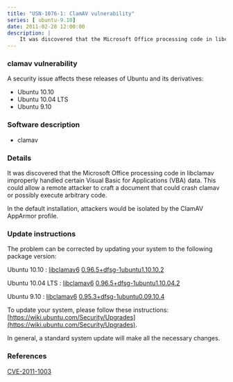 ```yaml
---
title: "USN-1076-1: ClamAV vulnerability"
series: [ ubuntu-9.10]
date: 2011-02-28 12:00:00
description: |
    It was discovered that the Microsoft Office processing code in libclamav improperly handled certain Visual Basic for Applications (VBA) data. This could allow a remote attacker to craft a document that could crash clamav or possibly execute arbitrary code.
--- 
```

 
 


### clamav vulnerability

A security issue affects these releases of Ubuntu and its derivatives:

* Ubuntu 10.10
* Ubuntu 10.04 LTS
* Ubuntu 9.10

### Software description

* clamav 

### Details

It was discovered that the Microsoft Office processing code in libclamav improperly handled certain Visual Basic for Applications (VBA) data. This could allow a remote attacker to craft a document that could crash clamav or possibly execute arbitrary code.

In the default installation, attackers would be isolated by the ClamAV AppArmor profile. 

### Update instructions

The problem can be corrected by updating your system to the following package version:

Ubuntu 10.10
 : [libclamav6](https://launchpad.net/ubuntu/+source/clamav) <span> [0.96.5+dfsg-1ubuntu1.10.10.2](https://launchpad.net/ubuntu/+source/clamav/0.96.5+dfsg-1ubuntu1.10.10.2) </span> 

Ubuntu 10.04 LTS
 : [libclamav6](https://launchpad.net/ubuntu/+source/clamav) <span> [0.96.5+dfsg-1ubuntu1.10.04.2](https://launchpad.net/ubuntu/+source/clamav/0.96.5+dfsg-1ubuntu1.10.04.2) </span> 

Ubuntu 9.10
 : [libclamav6](https://launchpad.net/ubuntu/+source/clamav) <span> [0.95.3+dfsg-1ubuntu0.09.10.4](https://launchpad.net/ubuntu/+source/clamav/0.95.3+dfsg-1ubuntu0.09.10.4) </span> 

To update your system, please follow these instructions: [https://wiki.ubuntu.com/Security/Upgrades](https://wiki.ubuntu.com/Security/Upgrades).

In general, a standard system update will make all the necessary changes. 

### References

 
 [CVE-2011-1003](http://people.ubuntu.com/~ubuntu-security/cve/CVE-2011-1003)
 


